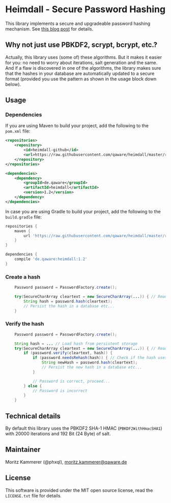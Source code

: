 # Heimdall - Secure Password Hashing

This library implements a secure and upgradeable password hashing mechanism. See [this blog post](http://qaware.blogspot.de/2015/03/secure-password-storage-and.html) for details.

## Why not just use PBKDF2, scrypt, bcrypt, etc.?

Actually, this library uses (some of) these algorithms. But it makes it easier for you: no need to worry about iterations, salt
generation and the same. And if a flaw is discovered in one of the algorithms, the library makes sure that the hashes
in your database are automatically updated to a secure format (provided you use the pattern as shown in the usage block
down below).

## Usage

### Dependencies

If you are using Maven to build your project, add the following to the `pom.xml` file:
```xml
<repositories>
    <repository>
        <id>heimdall-github</id>
        <url>https://raw.githubusercontent.com/qaware/heimdall/master/repository/</url>
    </repository>
</repositories>

<dependencies>
    <dependency>
        <groupId>de.qaware</groupId>
        <artifactId>heimdall</artifactId>
        <version>1.2</version>
    </dependency>
</dependencies>
```

In case you are using Gradle to build your project, add the following to the `build.gradle` file:
```groovy
repositories {
    maven {
        url 'https://raw.githubusercontent.com/qaware/heimdall/master/repository/'
    }
}

dependencies {
	compile 'de.qaware:heimdall:1.2'
}
```

### Create a hash
```java
    Password password = PasswordFactory.create();

    try(SecureCharArray cleartext = new SecureCharArray(...)) { // Read cleartext password from user
        String hash = password.hash(cleartext);
        // Persist the hash in a database etc...
    }
```

### Verify the hash
```java
    Password password = PasswordFactory.create();

    String hash = ... // Load hash from persistent storage
    try(SecureCharArray cleartext = new SecureCharArray(...)) { // Read cleartext password from user
        if (password.verify(cleartext, hash)) {
            if (password.needsRehash(hash)) { // Check if the hash uses an old hash algorithm, insecure parameters, etc.
                String newHash = password.hash(cleartext);
                // Persist the new hash in a database etc...
            }

            // Password is correct, proceed...
        } else {
            // Password is incorrect
        }
    }
```

## Technical details

By default this library uses the PBKDF2 SHA-1 HMAC (`PBKDF2WithHmacSHA1`) with 20000 iterations and 192 Bit (24 Byte) of salt.

## Maintainer

Moritz Kammerer (@phxql), <moritz.kammerer@qaware.de>

## License

This software is provided under the MIT open source license, read the `LICENSE.txt` file for details.
